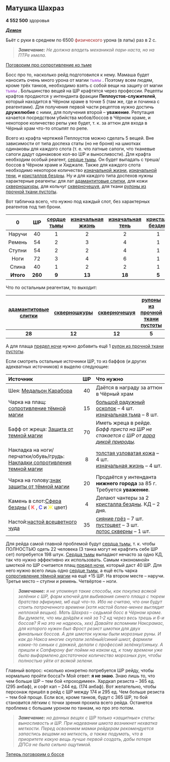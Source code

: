 ## Матушка Шахраз ##

**4 552 500** здоровья

<em><u><b>Демон</b></u></em>

Бьёт с руки в среднем по 6500 <span style = "color:brown"> физического </span> урона (в латы) раз в 2 с. 

> ***Замечание:** Не должна владеть механикой пари-хаста, но на ПТРе имела.*

<u> Поговорим про сопротивление ко тьме </u>

Босс про то, насколько рейд подготовился к нему. Мамаша будет наносить очень много урона от магии <span style="color:DarkOrchid"> тьмы </span>. Поэтому всем людям, кроме трёх танков, необходимо взять с собой вещи на защиту от магии <span style="color:DarkOrchid"> тьмы </span>. Большинство вещей на ШР крафтятся через профессии. Рецепты крафтов продаются у интенданта фракции **Пеплоустов-служителей**, который находится в Чёрном храме в точке 5 (там же, где и починка с реагентами). Для получения первой части рецептов нужно достичь **дружелюбие** с ними, для получения второй – **уважение**. Репутация качается посредством убийства мобов/боссов в Чёрном храме, и некоторое количество репы уже будет, т. к. за аттюн для входа в Чёрный храм что-то отсыпят по репе.

Всего из крафта чертежей Пеплоустов можно сделать 5 вещей. Вне зависимости от типа доспеха статы (но не броня) на шмотках одинаковы для каждого слота (т. е. что латные сапоги, что тканевые сапоги дадут одинаковое кол-во ШР и выносливости). Для крафта необходим особый реагент, [сердце тьмы](https://ru.tbc.wowhead.com/item=32428). Он будет выпадать с треша/боссов в Чёрном храме и Хиджале. Также для каждого слота необходимо некоторое количество [изначальной жизни](https://ru.tbc.wowhead.com/item=21886),  [изначальной тени](https://ru.tbc.wowhead.com/item=22456), и [кристаллов бездны](https://ru.tbc.wowhead.com/item=22450). Ну и для каждого типа доспехов нужны характерные реагенты: для лат [адамантитовые слитки](https://ru.tbc.wowhead.com/item=23446), для кожи [скверношкуры](https://ru.tbc.wowhead.com/item=25707), для кольчуг [скверночешуя](https://ru.tbc.wowhead.com/item=25700), для ткани [рулоны из прочной ткани пустоты](https://ru.tbc.wowhead.com/item=21842).

Вот табличка всего, что нужно под каждый слот, без характерных реагентов под тип брони. 

|0|ШР|[сердце тьмы](https://ru.tbc.wowhead.com/item=32428)|[изначальная жизнь](https://ru.tbc.wowhead.com/item=21886)|[изначальная тень](https://ru.tbc.wowhead.com/item=22456)|[кристалл бездны](https://ru.tbc.wowhead.com/item=22450)|
|:---:|:---:|:---:|:---:|:---:|:---:|
|Наручи|40|1|2|2|1|
|Ремень|54|2|3|4|1|
|Ступни|54|2|2|4|1|
|Ноги|72|3|4|6|1|
|Спина|40|1|2|2|1|
|**Итого**|**260**|**9**|**13**|**18**|**5**|

Что по остальным реагентам, то выходит:

|[адамантитовые слитки](https://ru.tbc.wowhead.com/item=23446)|[скверношкуры](https://ru.tbc.wowhead.com/item=25707)|[скверночешуя](https://ru.tbc.wowhead.com/item=25700)|[рулоны из прочной ткани пустоты](https://ru.tbc.wowhead.com/item=21842)|
|:---:|:---:|:---:|:---:|
|**28**|**12**|**12**|**5**|

А для плаща [предел ночи](https://ru.tbc.wowhead.com/item=32420) нужно добавить ещё 1 [рулон из прочной ткани пустоты](https://ru.tbc.wowhead.com/item=21842). 

Если смотреть остальные источники ШР, то из баффов (и других адекватных источников) я выделю следующие:

|Источник|ШР|Что нужно|
|:---|:---:|:---|
|Шея: [Медальон Карабора](https://ru.tbc.wowhead.com/item=32649)|40|Даётся в награду за аттюн в Чёрный храм|
|Чарка на плащ: [сопротивление тёмной магии](https://ru.tbc.wowhead.com/item=28277)|15|[большой радужный осколок](https://ru.tbc.wowhead.com/item=22449) – 4 шт. <br/> [изначальная тьма](https://ru.tbc.wowhead.com/item=22456) – 8 шт.|
|Бафф от жреца: [Защита от темной магии](https://ru.tbc.wowhead.com/spell=25433)|70|Иметь жреца в рейде. *Бафф приста на ШР не стакается с ШР от [дара дикой природы](https://ru.tbc.wowhead.com/spell=26991).*|
|Накладка на ноги/перчатки/обувь/грудь: [Накладки сопротивления темной магии](https://ru.tbc.wowhead.com/item=29483)|8|[толстая узловатая кожа](https://ru.tbc.wowhead.com/item=23793) – 4 шт. </br> [изначальная жизнь](https://ru.tbc.wowhead.com/item=21886) – 4 шт.|
|Чарка на голову:[знак защиты от тёмной магии](https://ru.tbc.wowhead.com/item=29199)|20|Продаётся у интенданта **нижнего города** за 85 г. Требуется **уважение**.|
|Камень в слот:[Сфера бездны](https://ru.tbc.wowhead.com/item=22459) (<span style="color:red"> К </span>, <span style="color:blue"> С </span> и <span style="color:yellow"> Ж </span> цвет)|4|Делают чантеры за 2 [кристалла бездны](https://ru.tbc.wowhead.com/item=22450). КД – 2 дня.|
|Настой:[настой всецветного чуда](https://ru.tbc.wowhead.com/spell=42736)|35| [сияние грёз](https://ru.tbc.wowhead.com/item=22786) – 7 шт. <br/> [пустоцвет](https://ru.tbc.wowhead.com/item=22791) – 3 шт. <br/> [лотос скверны](https://ru.tbc.wowhead.com/item=22794) – 1 шт.|

Для рейда самой главной проблемой будут [сердца тьмы](https://ru.tbc.wowhead.com/item=32428), т. к. чтобы ПОЛНОСТЬЮ одеть 22 человека (3 танка могут не крафтить себе ШР сет) потребуется 198 штук. [Сердца тьмы](https://ru.tbc.wowhead.com/item=32428) выпадают нечасто за одно КД, так что нужно эффективно их использовать. Самым «экономной» шмоткой по ШР считается плащ [предел ночи](https://ru.tbc.wowhead.com/item=32420), который даст 40 ШР. Для него нужно всего лишь одно [сердце тьмы]((https://ru.tbc.wowhead.com/item=32428)), а ещё есть чарка [сопротивление тёмной магии](https://ru.tbc.wowhead.com/item=28277) на ещё +15 ШР. На втором месте – наручи. Третье место – ступни и ремень. Четвёртое – ноги.

> ***Замечание:** я не упомянул такие способы, как покупка всякой зелёнки с ШР, фарм ключей для выбивания синего плаща с тюрем братства эфириума, мб ещё что-то. Ибо не считаю, что они будут стоить потраченного времени (хотя настой более-менее выглядит неплохой вещью). Мать Шахраз – седьмой босс в Чёрном храме. Вы думаете, что мы дойдём к ней за 1-2 кд через весь трешь и 6-и боссов? Я на это не надеюсь, хех) Давайте вспомним Наксрамас, для которого нужен был Фрост резист шмотки для двух финальных боссов. А для шмоток нужны были морозные руны. И как до Накса многие скупали зелёный/синий шмот, фармили какие-то синьки с данжей, делали с профессий зелёнку/синьку. А пришли к Сапфирону фиг пойми на каком кд, к тому времени уже было выфармлено достаточное количество морозных рун, чтобы полностью уйти от всякой зелени.*

Главный вопрос: «сколько конкретно потребуется ШР рейду, чтобы нормально пройти босса?» Мой ответ: **я не знаю**. Знаю лишь то, что чем больше ШР – тем бой «проходимее». Хардкап резиста – 365 ед. (295 анбаф), и софт кап – 244 ед. (174 анбаф). Вот желательно, чтобы персонаж пришёл в рейд с ШР между 174 и 295 ед. Чем больше резиста – тем бой проще. Если все, кроме танков, будут с 365 ШР, то бой становится лёгким с точки зрения прохила всего рейда. Останется проблема с большим уроном по танкам, но про это потом.

> ***Замечание:** на данных вещях с ШР только «защитные» статы: выносливость и ШР. При надевании шмота возникнет нехватка меткости. Перед освоением мамки рейдерам рекомендуется запастись вещами на меткость, а также подумать, что в приоритете какую вещь лучше первой создать, дабы потеря ДПСа не была сильно ощутимой.*

<u> Теперь поговорим о боссе </u>
